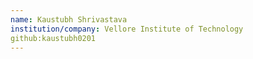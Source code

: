 ```yaml
---
name: Kaustubh Shrivastava
institution/company: Vellore Institute of Technology
github:kaustubh0201
---
```

